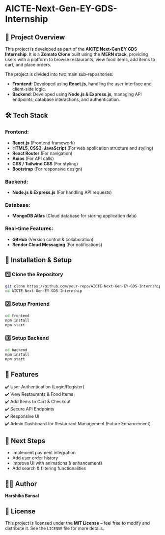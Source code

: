 # AICTE-Next-Gen-EY-GDS-Internship

## 📌 Project Overview
This project is developed as part of the **AICTE Next-Gen EY GDS Internship**. It is a **Zomato Clone** built using the **MERN stack**, providing users with a platform to browse restaurants, view food items, add items to cart, and place orders.

The project is divided into two main sub-repositories:
- **Frontend**: Developed using **React.js**, handling the user interface and client-side logic.
- **Backend**: Developed using **Node.js & Express.js**, managing API endpoints, database interactions, and authentication.

## 🛠️ Tech Stack
### Frontend:
- **React.js** (Frontend framework)
- **HTML5, CSS3, JavaScript** (For web application structure and styling)
- **React Router** (For navigation)
- **Axios** (For API calls)
- **CSS / Tailwind CSS** (For styling)
- **Bootstrap** (For responsive design)

### Backend:
- **Node.js & Express.js** (For handling API requests)

### Database:
- **MongoDB Atlas** (Cloud database for storing application data)

### Real-time Features:
- **GitHub** (Version control & collaboration)
- **Rendor Cloud Messaging** (For notifications)

## 🚀 Installation & Setup
### 1️⃣ Clone the Repository
```sh
git clone https://github.com/your-repo/AICTE-Next-Gen-EY-GDS-Internship.git
cd AICTE-Next-Gen-EY-GDS-Internship
```

### 2️⃣ Setup Frontend
```sh
cd frontend
npm install
npm start
```

### 3️⃣ Setup Backend
```sh
cd backend
npm install
npm start
```

## 🔧 Features
✔️ User Authentication (Login/Register)  
✔️ View Restaurants & Food Items  
✔️ Add Items to Cart & Checkout  
✔️ Secure API Endpoints  
✔️ Responsive UI  
✔️ Admin Dashboard for Restaurant Management (Future Enhancement)  

## 📌 Next Steps
- Implement payment integration
- Add user order history
- Improve UI with animations & enhancements
- Add search & filtering functionalities

## 👩‍💻 Author
**Harshika Bansal**

## 📜 License
This project is licensed under the **MIT License** – feel free to modify and distribute it. See the `LICENSE` file for more details.
